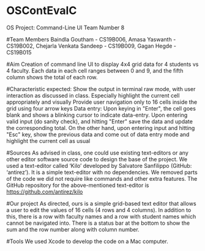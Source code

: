# OSContEvalC
OS Project: Command-Line UI
Team Number 8 

#Team Members
Baindla Goutham			- CS19B006, 
Amasa Yaswanth			- CS19B002, 
Chejarla Venkata Sandeep	- CS19B009, 
Gagan Hegde			- CS19B015


#Aim
Creation of command line UI to display 4x4 grid data for 4 students vs 4 faculty. Each data in each cell ranges between 0 and 9, and the fifth column shows the total of each row.


#Characteristic expected:
Show the output in terminal raw mode, with user interaction as discussed in class. Especially highlight the current cell appropriately and visually
Provide user navigation only to 16 cells inside the grid using four arrow keys
Data entry: Upon keying in "Enter", the cell goes blank and shows a blinking cursor to indicate data-entry. Upon entering valid input (do sanity check), and hitting "Enter" save the data and update the corresponding total. On the other hand, upon entering input and hitting "Esc" key, show the previous data and come out of data entry mode and highlight the current cell as usual


#Sources
As advised in class, one could use existing text-editors or any other editor software source code to design the base of the project.
We used a text-editor called ‘Kilo’ developed by Salvatore Sanfilippo (GitHub: ‘antirez’). It is a simple text-editor with no dependencies. We removed parts of the code we did not require like commands and other extra features.
The GitHub repository for the above-mentioned text-editor is https://github.com/antirez/kilo


#Our project
As directed, ours is a simple grid-based text editor that allows a user to edit the values of 16 cells (4 rows and 4 columns). In addition to this, there is a row with faculty names and a row with student names which cannot be navigated into. There is a status bar at the bottom to show the sum and the row number along with column number.


#Tools
We used Xcode to develop the code on a Mac computer.
